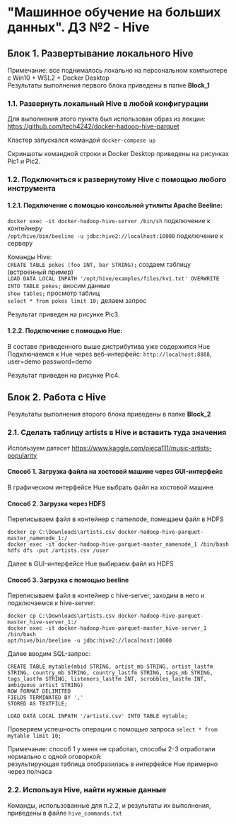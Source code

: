 # "Машинное обучение на больших данных". ДЗ №2 - Hive  

## Блок 1. Развертывание локального Hive  

Примечание: все поднималось локально на персональном компьютере с Win10 + WSL2 + Docker Desktop  
Результаты выполнения первого блока приведены в папке **Block_1**

### 1.1. Развернуть локальный Hive в любой конфигурации  

Для выполнения этого пункта был использован образ из лекции:  
https://github.com/tech4242/docker-hadoop-hive-parquet  

Кластер запускался командой `docker-compose up`

Скриншоты командной строки и Docker Desktop приведены на рисунках Pic1 и Pic2.  

### 1.2. Подключиться к развернутому Hive с помощью любого инструмента  

#### 1.2.1. Подключение с помощью консольной утилиты Apache Beeline:  
`docker exec -it docker-hadoop-hive-server /bin/sh` подключение к контейнеру  
`/opt/hive/bin/beeline -u jdbc:hive2://localhost:10000` подключение к серверу  

Команды Hive:  
`CREATE TABLE pokes (foo INT, bar STRING);`  создаем таблицу (встроенный пример)  
`LOAD DATA LOCAL INPATH '/opt/hive/examples/files/kv1.txt' OVERWRITE INTO TABLE pokes;` вносим данные  
`show tables;` просмотр таблиц  
`select * from pokes limit 10;`  делаем запрос  

Результат приведен на рисунке Pic3.

#### 1.2.2. Подключение с помощью Hue:  

В составе приведенного выше дистрибутива уже содержится Hue  
Подключаемся к Hue через веб-интерфейс: `http://localhost:8888`, user=demo password=demo  

Результат приведен на рисунке Pic4.  



## Блок 2. Работа с Hive  

Результаты выполнения второго блока приведены в папке **Block_2**  

### 2.1. Сделать таблицу artists в Hive и вставить туда значения  

Используем датасет  https://www.kaggle.com/pieca111/music-artists-popularity  

#### Способ 1. Загрузка файла на хостовой машине через GUI-интерфейс    
В графическом интерфейсе Hue выбрать файл на хостовой машине    

#### Способ 2. Загрузка через HDFS    
Переписываем файл в контейнер с namenode, помещаем файл в HDFS  
```
docker cp C:\Downloads\artists.csv docker-hadoop-hive-parquet-master_namenode_1:/
docker exec -it docker-hadoop-hive-parquet-master_namenode_1 /bin/bash
hdfs dfs -put /artists.csv /user
```  
Далее в GUI-интерфейсе Hue выбираем файл из HDFS  

####  Способ 3. Загрузка с помощью beeline  
Переписываем файл в контейнер с hive-server, заходим в него и подключаемся к hive-server:  
```
docker cp C:\Downloads\artists.csv docker-hadoop-hive-parquet-master_hive-server_1:/
docker exec -it docker-hadoop-hive-parquet-master_hive-server_1 /bin/bash
opt/hive/bin/beeline -u jdbc:hive2://localhost:10000
```  
Далее вводим SQL-запрос:
```
CREATE TABLE mytable(mbid STRING, artist_mb STRING, artist_lastfm STRING, country_mb STRING, country_lastfm STRING, tags_mb STRING, tags_lastfm STRING, listeners_lastfm INT, scrobbles_lastfm INT, ambiguous_artist STRING)
ROW FORMAT DELIMITED
FIELDS TERMINATED BY ','
STORED AS TEXTFILE;

LOAD DATA LOCAL INPATH '/artists.csv' INTO TABLE mytable;
```  
Проверяем успешность операции с помощью запроса `select * from mytable limit 10;`  

Примечание: способ 1 у меня не сработал, способы 2-3 отработали нормально с одной оговоркой:  
результирующая таблица отобразилась в интерфейсе Hue примерно через полчаса


### 2.2. Используя Hive, найти нужные данные  

Команды, использованные для п.2.2, и результаты их выполнения, приведены в файле `hive_commands.txt`
